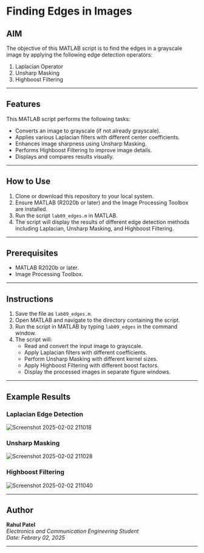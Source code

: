 # **Finding Edges in Images**

## **AIM**
The objective of this MATLAB script is to find the edges in a grayscale image by applying the following edge detection operators:
1. Laplacian Operator
2. Unsharp Masking
3. Highboost Filtering

---

## **Features**
This MATLAB script performs the following tasks:
- Converts an image to grayscale (if not already grayscale).
- Applies various Laplacian filters with different center coefficients.
- Enhances image sharpness using Unsharp Masking.
- Performs Highboost Filtering to improve image details.
- Displays and compares results visually.

---

## **How to Use**
1. Clone or download this repository to your local system.
2. Ensure MATLAB (R2020b or later) and the Image Processing Toolbox are installed.
3. Run the script `lab09_edges.m` in MATLAB.
4. The script will display the results of different edge detection methods including Laplacian, Unsharp Masking, and Highboost Filtering.

---

## **Prerequisites**
- MATLAB R2020b or later.
- Image Processing Toolbox.

---

## **Instructions**
1. Save the file as `lab09_edges.m`.
2. Open MATLAB and navigate to the directory containing the script.
3. Run the script in MATLAB by typing `lab09_edges` in the command window.
4. The script will:
   - Read and convert the input image to grayscale.
   - Apply Laplacian filters with different coefficients.
   - Perform Unsharp Masking with different kernel sizes.
   - Apply Highboost Filtering with different boost factors.
   - Display the processed images in separate figure windows.

---

## **Example Results**
### **Laplacian Edge Detection**
![Screenshot 2025-02-02 211018](https://github.com/user-attachments/assets/318da6fd-c870-4e47-bc52-2f36f69da0cc)


### **Unsharp Masking**
![Screenshot 2025-02-02 211028](https://github.com/user-attachments/assets/ad83a36c-eb30-4d2b-bd71-cfd12069e4f8)


### **Highboost Filtering**
![Screenshot 2025-02-02 211040](https://github.com/user-attachments/assets/ca3ee9ae-3fb2-463e-83f1-1da8e8c4d87d)


---

## **Author**
**Rahul Patel**  
*Electronics and Communication Engineering Student*  
*Date: Febrary 02, 2025*

---

